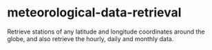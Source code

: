 # meteorological-data-retrieval
Retrieve stations of any latitude and longitude coordinates around the globe, and also retrieve the hourly, daily and monthly data. 
